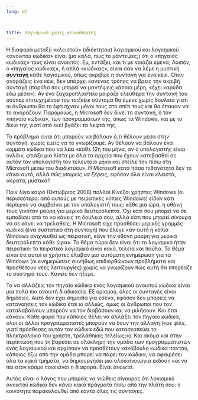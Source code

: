 ```yaml
---
lang: el



title: Λογισμικό χωρίς κερκόπορτες.
---
```


Η διαφορά μεταξύ «κλειστού» (ιδιόκτητου) λογισμικού και λογισμικού «ανοικτού κώδικα»  είναι (μα καλά, πώς το μάντεψες;) ότι ο «πηγαίος κώδικάς» τους είναι ανοικτός. Εμ, εντάξει, και τι με νοιάζει εμένα; Λοιπόν, ο «πηγαίος κώδικας», ή απλά «κώδικας», είναι σαν να λέμε η μυστική <b>συνταγή</b> κάθε λογισμικού, όπως ακριβώς η συνταγή για ένα κέικ. Όταν αγοράζεις ένα κέικ, δεν υπάρχει κανένας τρόπος να βρεις την ακριβή συνταγή (παρόλο που μπορεί να μαντέψεις κάποια μέρη, «έχει καρύδα εδώ μέσα»). Αν ένα ζαχαροπλαστείο μοίραζε ελεύθερα την συνταγή του σούπερ επιτυχημένου του τσιζκέικ σύντομα θα έμενε χωρίς δουλειά γιατί οι άνθρωποι θα το έφτιαχναν μόνοι τους στο σπίτι τους και θα έπαυαν να το αγοράζουν. Παρομοίως, η Microsoft δεν δίνει τη συνταγή, ή τον «πηγαίο κώδικα», των προγραμμάτων της, όπως τα Windows, και με το δίκιο της γιατί από εκεί βγάζει τα λεφτά της.

Το πρόβλημα είναι ότι μπορούν να βάλουν <i>ό,τι θέλουν</i> μέσα στην συνταγή, χωρίς εμείς να το γνωρίζουμε. Αν θέλουν να βάλουν ένα κομμάτι κώδικα που να λέει «κάθε 12η του μήνα, αν ο υπολογιστής είναι ονλάιν, φτιάξε μια λίστα με όλα τα αρχεία που έχουν κατεβασθεί σε αυτόν τον υπολογιστή τον τελευταίο μήνα και στείλε την πίσω στη Microsoft μέσω του διαδικτύου».  Η Microsoft κατά πάσα πιθανότητα δεν το κάνει αυτό, αλλά <i>πώς μπορείς να ξέρεις</i>, εφόσον όλα είναι κλειστά, αόρατα, μυστικά?

Πριν λίγο καιρό (Οκτώβριος 2008) πολλοί Κινέζοι χρήστες Windows (οι περισσότεροι από αυτούς με πειρατικές κόπιες Windows) είδαν κάτι περίεργο να συμβαίνει με τον υπολογιστή τους: κάθε μια ώρα, η οθόνη τους γινόταν μαύρη για μερικά δευτερόλεπτα. Όχι κάτι που μπορεί να σε εμποδίσει από το να κάνεις τη δουλειά σου, αλλά κάτι που μπορεί σίγουρα να σε κάνει να τρελαθείς. Η Microsoft είχε προσθέσει μερικές γραμμές κώδικα (ένα συστατικό στη συνταγή) που έλεγε «αν αυτή η κόπια Windows ανιχνευθεί ως πειρατική, κάνε την οθόνη μαύρη για μερικά δευτερόλεπτα κάθε ώρα». Το θέμα τώρα δεν είναι ότι το λογισμικό ήταν πειρατικό: το πειρατικό λογισμικό είναι κακό, τελεία και παύλα. Το θέμα είναι ότι αυτοί οι χρήστες έλαβαν μια αυτόματη ενημέρωση για τα Windows (οι ενημερώσεις συνήθως επιδιορθώνουν προβλήματα και προσθέτουν νέες λειτουργίες) χωρίς να γνωρίζουν πώς αυτή θα επηρέαζε το σύστημά τους. Κανείς δεν ήξερε.

Το να αλλάζεις τον πηγαίο κώδικα ενός λογισμικού ανοικτού κώδικα είναι μια πολύ πιο ανοικτή διαδικασία. Εξ ορισμού, όλες οι συνταγές είναι δημόσιες. Αυτό δεν έχει σημασία για εσένα, εφόσον δεν μπορείς να κατανοήσεις τον κώδικα έτσι κι αλλιώς, όμως οι άνθρωποι που τον καταλαβαίνουν μπορούν να τον διαβάσουν και να μιλήσουν. Και έτσι κάνουν. Κάθε φορά που κάποιος θέλει να αλλάξει τον πηγαίο κώδικα, όλοι οι άλλοι προγραμματιστές μπορούν να δουν την αλλαγή («ρε φίλε, γιατί πρόσθεσες αυτόν τον κώδικα εδώ που κατασκοπεύει το πληκτρολόγιο του χρήστη, τρελάθηκες τελείως;»). Και ακόμα και στην περίπτωση που τη βαρέσει σε ολόκληρη την ομάδα των προγραμματιστών ενός λογισμικού και αρχίσουν να προσθέτουν κακόβουλο κώδικα παντού, κάποιος έξω από την ομάδα μπορεί να πάρει τον κώδικα, να αφαιρέσει όλα τα κακά τμήματα, να δημιουργήσει μια ολοκαίνουργια έκδοση και να πει στον κόσμο ποια είναι η διαφορά. Είναι <i>ανοικτό</i>.

Αυτός είναι ο λόγος που μπορείς να νιώθεις σίγουρος ότι λογισμικό ανοικτού κώδικα δεν κάνει κακά πράγματα πίσω από την πλάτη σου: η κοινότητα παρακολουθεί από κοντά όλες τις συνταγές.




